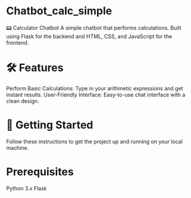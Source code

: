 # Chatbot_calc_simple
📟 Calculator Chatbot
A simple chatbot that performs calculations. Built using Flask for the backend and HTML, CSS, and JavaScript for the frontend.

# 🛠️ Features
Perform Basic Calculations: Type in your arithmetic expressions and get instant results.
User-Friendly Interface: Easy-to-use chat interface with a clean design.

# 🚀 Getting Started
Follow these instructions to get the project up and running on your local machine.

# Prerequisites
Python 3.x
Flask
